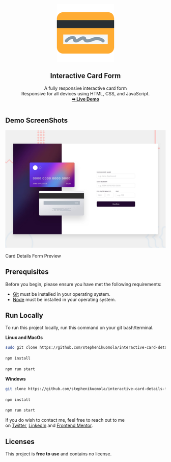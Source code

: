 
<div align="center">
  <img src="./assets/favicons/apple-touch-icon.png" />
  <h2 align="center">Interactive Card Form </h2>
	A fully responsive interactive card form <br />
  Responsive for all devices using HTML, CSS, and JavaScript.
  <br />
  <a href="https://getyourcarddetails.vercel.app/"
    ><strong>➥ Live Demo</strong></a>
</div>

<br />


## Demo ScreenShots

![Card Details Form Preview](/assets/design/desktop-preview.jpg)

Card Details Form Preview

## Prerequisites

Before you begin, please ensure you have met the following requirements:

- [Git](https://git-scm.com/) must be installed in your operating system.
- [Node](https://nodejs.org/en) must be installed in your operating system.

## Run Locally

To run this project locally, run this command on your git bash/terminal.

**Linux and MacOs**

```bash
sudo git clone https://github.com/stephenikuomola/interactive-card-details-form.git

npm install

npm run start
```

**Windows**

```bash
git clone https://github.com/stephenikuomola/interactive-card-details-form.git

npm install

npm run start
```

If you do wish to contact me, feel free to reach out to me on [Twitter](https://twitter.com/@stephenikuomola), [LinkedIn](https://www.linkedin.com/in/ikuomola-stephen/) and [Frontend Mentor](https://www.frontendmentor.io/profile/stephenikuomola).

## Licenses

This project is **free to use** and contains no license.